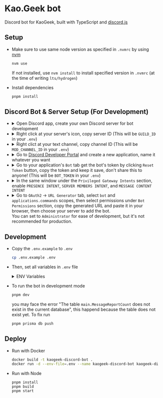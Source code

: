 # Kao.Geek bot

Discord bot for KaoGeek, built with TypeScript and [discord.js](https://discord.js.org)

## Setup

- Make sure to use same node version as specified in `.nvmrc` by using [nvm](https://github.com/nvm-sh/nvm)

  ```bash
  nvm use
  ```

  If not installed, use `nvm install` to install specified version in `.nvmrc`
  (at the time of writing `lts/hydrogen`)
- Install dependencies

  ```bash
  pnpm install
  ```

## Discord Bot & Server Setup (For Development)

- <details><summary>Open Discord app, create your own Discord server for bot development</summary><img width="416" alt="00" src="https://github.com/narze/kaogeek-discord-bot/assets/248741/7cfc809c-42b0-4587-8ed7-113ffa4a8edd"></details
- <details><summary>Right click at your server's icon, copy server ID (This will be <code>GUILD_ID</code> in your <code>.env</code>)</summary><img width="191" alt="01-copy-server-id" src="https://github.com/narze/kaogeek-discord-bot/assets/248741/86d029de-16a6-4686-ae7d-9586f522e956"></details>
- <details><summary> Right clict at your text channel, copy channel ID (This will be <code>MOD_CHANNEL_ID</code> in your <code>.env</code>)</summary><img width="332" alt="4" src="https://github.com/narze/kaogeek-discord-bot/assets/248741/a0c19b2f-6985-4fa4-bda1-030a3679bac4"></details>
- <details><summary>Go to <a href="https://discord.com/developerQs/applications" target="_blank">Discord Developer Portal</a> and create a new application, name it whatever you want</summary><img width="1259" alt="1" src="https://github.com/narze/kaogeek-discord-bot/assets/248741/a6b79d46-ca2c-4dad-8ed0-e419cbe8dda7"></details>
- <details><summary>Go to your application's <code>Bot</code> tab get the bot's token by clicking <code>Reset Token</code> button, copy the token and keep it save, don't share this to anyone! (This will be <code>BOT_TOKEN</code> in your <code>.env</code>)</summary><img width="758" alt="2" src="https://github.com/narze/kaogeek-discord-bot/assets/248741/dcbba104-d60d-421e-adeb-e43f5fcebe87"></details>
- <details><summary>In the same window under the <code>Privileged Gateway Intents</code> section,  enable <code>PRESENCE INTENT</code>, <code>SERVER MEMBERS INTENT</code>, and <code>MESSAGE CONTENT INTENT</code></summary><img width="1246" alt="3" src="https://github.com/narze/kaogeek-discord-bot/assets/248741/c080d952-3407-4b0d-9dca-0ae338f08aab"></details>
- <details><summary>Go to <code>OAuth2</code> -> <code>URL Generator</code> tab, select <code>bot</code> and <code>applications.commands</code> scopes, then select permissions under <code>Bot Permissions</code> section, copy the generated URL and paste it in your browser, then choose your server to add the bot.</summary><img width="1250" alt="5" src="https://github.com/narze/kaogeek-discord-bot/assets/248741/51727677-ff83-4103-a5c7-9e4e4a36284e"></details>
  You can set to <code>Administrator</code> for ease of development, but it's not recommended for production.

## Development

- Copy the `.env.example` to `.env`

  ```bash
  cp .env.example .env
  ```
- Then, set all variables in `.env` file

  <details>
    <summary>ENV Variables</summary>

  - `BOT_TOKEN` Discord bot token
  - `GUILD_ID` Discord server ID
  - `MOD_CHANNEL_ID` Discord channel ID for bot to report moderation actions
  - `DATABASE_URL` Prisma database URL, you can use SQLite for development, set it to `file:./dev.db`

  </details>
- To run the bot in development mode

  ```bash
  pnpm dev
  ```

  you may face the error "The table `main.MessageReportCount` does not exist in the current database", this happend because the table does not exist yet. To fix run

  ```bash
  pnpm prisma db push
  ```

## Deploy

- Run with Docker
  ```bash
  docker build -t kaogeek-discord-bot .
  docker run -d --env-file=.env --name kaogeek-discord-bot kaogeek-discord-bot
  ```
- Run with Node
  ```
  pnpm install
  pnpm build
  pnpm start
  ```
